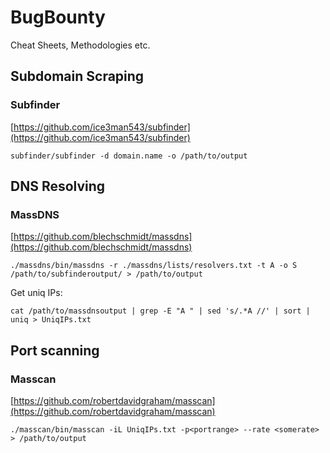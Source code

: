 # BugBounty
Cheat Sheets, Methodologies etc.


## Subdomain Scraping

### Subfinder

[https://github.com/ice3man543/subfinder](https://github.com/ice3man543/subfinder)

`subfinder/subfinder -d domain.name -o /path/to/output`


## DNS Resolving

### MassDNS

[https://github.com/blechschmidt/massdns](https://github.com/blechschmidt/massdns)

`./massdns/bin/massdns -r ./massdns/lists/resolvers.txt -t A -o S /path/to/subfinderoutput/ > /path/to/output`

Get uniq IPs:

`cat /path/to/massdnsoutput | grep -E "A " | sed 's/.*A //' | sort | uniq > UniqIPs.txt`

## Port scanning

### Masscan

[https://github.com/robertdavidgraham/masscan](https://github.com/robertdavidgraham/masscan)

`./masscan/bin/masscan -iL UniqIPs.txt -p<portrange> --rate <somerate> > /path/to/output`
